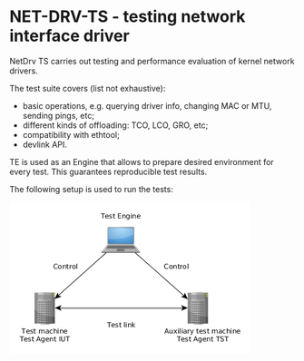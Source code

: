 # NET-DRV-TS - testing network interface driver

NetDrv TS carries out testing and performance evaluation of kernel network drivers.

The test suite covers (list not exhaustive):

* basic operations, e.g. querying driver info, changing MAC or MTU, sending pings, etc;
* different kinds of offloading: TCO, LCO, GRO, etc;
* compatibility with ethtool;
* devlink API.

TE is used as an Engine that allows to prepare desired environment for every test.
This guarantees reproducible test results.

The following setup is used to run the tests:

![Testbed](net-drv-ts/doc/dox_resources/images/testbed.png)

